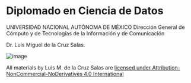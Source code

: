 # Diplomado en Ciencia de Datos
UNIVERSIDAD NACIONAL AUTÓNOMA DE MÉXICO
Dirección General de Cómputo y de Tecnologías de la Información y de Comunicación

Dr. Luis Miguel de la Cruz Salas.

![image](https://user-images.githubusercontent.com/5191869/153631951-80865533-f4d7-453b-99dd-e106c86abc02.png)

All materials by Luis M. de la Cruz Salas are <a href="https://creativecommons.org/licenses/by-nc-nd/4.0/">licensed under Attribution-NonCommercial-NoDerivatives 4.0 International</a>


